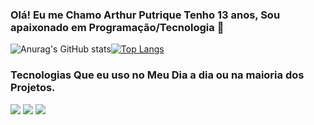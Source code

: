 ### Olá! Eu me Chamo Arthur Putrique Tenho 13 anos, Sou apaixonado em Programação/Tecnologia 👋  

![Anurag's GitHub stats](https://github-readme-stats.vercel.app/api?username=ThurFps&show_icons=true&theme=dracula)[![Top Langs](https://github-readmestats.vercel.app/api/top-langs/?username=ThurFps&langs_count=8)](https://github.com/anuraghazra/github-readme-dracula)
<div>
<h3>
Tecnologias Que eu uso no Meu Dia a dia ou na maioria dos Projetos.
</h3>
</div>
<img src="https://img.shields.io/badge/HTML5-E34F26?style=for-the-badge&logo=html5&logoColor=white">
<img src="https://img.shields.io/badge/CSS3-1572B6?style=for-the-badge&logo=css3&logoColor=white">
<img src="https://img.shields.io/badge/JavaScript-323330?style=for-the-badge&logo=javascript&logoColor=F7DF1Ef ">

